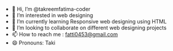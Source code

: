 - 👋 Hi, I’m @takreemfatima-coder
- 👀 I’m interested in web designing
- 🌱 I’m currently learning Responsive web designing using HTML 
- 💞️ I’m looking to collaborate on different web designing projects
- 📫 How to reach me : fatti0453@gmail.com
- 😄 Pronouns: Taki
  

<!---
takreemfatima-coder/takreemfatima-coder is a ✨ special ✨ repository because its `README.md` (this file) appears on your GitHub profile.
You can click the Preview link to take a look at your changes.
--->
